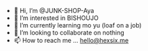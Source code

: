- 👋 Hi, I’m @JUNK-SHOP-Aya
- 👀 I’m interested in BISHOUJO
- 🌱 I’m currently learning mo yu (loaf on a job)
- 💞️ I’m looking to collaborate on nothing
- 📫 How to reach me ... <hello@hexsix.me>

<!---
JUNK-SHOP-Aya/JUNK-SHOP-Aya is a ✨ special ✨ repository because its `README.md` (this file) appears on your GitHub profile.
You can click the Preview link to take a look at your changes.
--->
